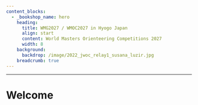 ```yaml
---
content_blocks:
  - _bookshop_name: hero
    heading:
      title: WMG2027 / WMOC2027 in Hyogo Japan
      align: start
      content: World Masters Orienteering Competitions 2027
      width: 8
    background:
      backdrop: /image/2022_jwoc_relay1_susana_luzir.jpg
    breadcrumb: true
---
```


----

# Welcome


